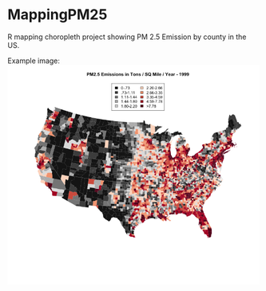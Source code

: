 # MappingPM25
R mapping choropleth project showing PM 2.5 Emission by county in the US.


Example image:
![1999 Emissions](https://github.com/IanMadd/MappingPM25/blob/master/PM25Emissions1999.png)
